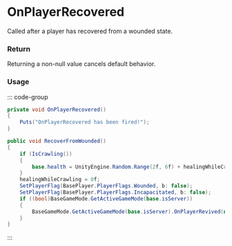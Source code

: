 <Badge type="danger" text="Carbon Compatible"/><Badge type="warning" text="Oxide Compatible"/>
# OnPlayerRecovered
Called after a player has recovered from a wounded state.
### Return
Returning a non-null value cancels default behavior.

### Usage
::: code-group
```csharp [Example]
private void OnPlayerRecovered()
{
	Puts("OnPlayerRecovered has been fired!");
}
```
```csharp [Source — Assembly-CSharp @ BasePlayer]
public void RecoverFromWounded()
{
	if (IsCrawling())
	{
		base.health = UnityEngine.Random.Range(2f, 6f) + healingWhileCrawling;
	}
	healingWhileCrawling = 0f;
	SetPlayerFlag(BasePlayer.PlayerFlags.Wounded, b: false);
	SetPlayerFlag(BasePlayer.PlayerFlags.Incapacitated, b: false);
	if ((bool)BaseGameMode.GetActiveGameMode(base.isServer))
	{
		BaseGameMode.GetActiveGameMode(base.isServer).OnPlayerRevived(null, this);
	}
}

```
:::
